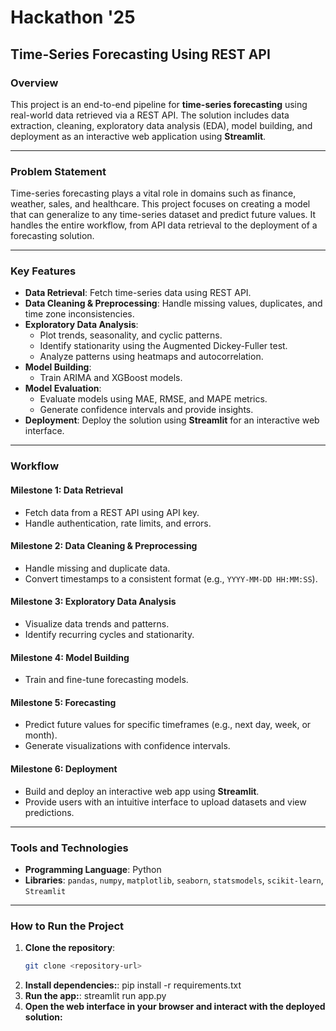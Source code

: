 # Hackathon '25  
## Time-Series Forecasting Using REST API  

### Overview  
This project is an end-to-end pipeline for **time-series forecasting** using real-world data retrieved via a REST API. The solution includes data extraction, cleaning, exploratory data analysis (EDA), model building, and deployment as an interactive web application using **Streamlit**.

---

### Problem Statement  
Time-series forecasting plays a vital role in domains such as finance, weather, sales, and healthcare. This project focuses on creating a model that can generalize to any time-series dataset and predict future values. It handles the entire workflow, from API data retrieval to the deployment of a forecasting solution.

---

### Key Features  
- **Data Retrieval**: Fetch time-series data using REST API.  
- **Data Cleaning & Preprocessing**: Handle missing values, duplicates, and time zone inconsistencies.  
- **Exploratory Data Analysis**:  
  - Plot trends, seasonality, and cyclic patterns.  
  - Identify stationarity using the Augmented Dickey-Fuller test.  
  - Analyze patterns using heatmaps and autocorrelation.  
- **Model Building**:  
  - Train ARIMA and XGBoost models.   
- **Model Evaluation**:  
  - Evaluate models using MAE, RMSE, and MAPE metrics.  
  - Generate confidence intervals and provide insights.  
- **Deployment**: Deploy the solution using **Streamlit** for an interactive web interface.

---

### Workflow  
#### **Milestone 1: Data Retrieval**  
- Fetch data from a REST API using API key.  
- Handle authentication, rate limits, and errors.  

#### **Milestone 2: Data Cleaning & Preprocessing**  
- Handle missing and duplicate data.  
- Convert timestamps to a consistent format (e.g., `YYYY-MM-DD HH:MM:SS`).  

#### **Milestone 3: Exploratory Data Analysis**  
- Visualize data trends and patterns.  
- Identify recurring cycles and stationarity.  

#### **Milestone 4: Model Building**  
- Train and fine-tune forecasting models.  

#### **Milestone 5: Forecasting**  
- Predict future values for specific timeframes (e.g., next day, week, or month).  
- Generate visualizations with confidence intervals.  

#### **Milestone 6: Deployment**  
- Build and deploy an interactive web app using **Streamlit**.  
- Provide users with an intuitive interface to upload datasets and view predictions.  

---

### Tools and Technologies  
- **Programming Language**: Python  
- **Libraries**: `pandas`, `numpy`, `matplotlib`, `seaborn`, `statsmodels`, `scikit-learn`, `Streamlit`  

---

### How to Run the Project  
1. **Clone the repository**:  
   ```bash
   git clone <repository-url>
2. **Install dependencies:**:
   pip install -r requirements.txt
3. **Run the app:**:
   streamlit run app.py
3. **Open the web interface in your browser and interact with the deployed solution:**
   

